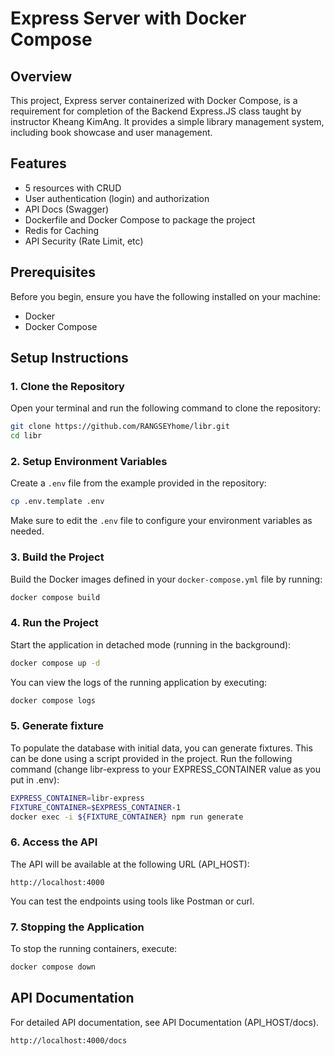 # Express Server with Docker Compose

## Overview

This project, Express server containerized with Docker Compose, is a requirement for completion of the Backend Express.JS class taught by instructor Kheang KimAng. It provides a simple library management system, including book showcase and user management.

## Features

- 5 resources with CRUD
- User authentication (login) and authorization
- API Docs (Swagger)
- Dockerfile and Docker Compose to package the project
- Redis for Caching
- API Security (Rate Limit, etc)

## Prerequisites

Before you begin, ensure you have the following installed on your machine:

- Docker
- Docker Compose

## Setup Instructions

### 1. Clone the Repository

Open your terminal and run the following command to clone the repository:

```sh
git clone https://github.com/RANGSEYhome/libr.git
cd libr
```

### 2. Setup Environment Variables

Create a `.env` file from the example provided in the repository:

```sh
cp .env.template .env
```

Make sure to edit the `.env` file to configure your environment variables as needed.

### 3. Build the Project

Build the Docker images defined in your `docker-compose.yml` file by running:

```sh
docker compose build
```

### 4. Run the Project

Start the application in detached mode (running in the background):

```sh
docker compose up -d
```

You can view the logs of the running application by executing:

```sh
docker compose logs
```

### 5. Generate fixture

To populate the database with initial data, you can generate fixtures. This can be done using a script provided in the project. Run the following command (change libr-express to your EXPRESS_CONTAINER value as you put in .env):

```sh
EXPRESS_CONTAINER=libr-express
FIXTURE_CONTAINER=$EXPRESS_CONTAINER-1
docker exec -i ${FIXTURE_CONTAINER} npm run generate
```

### 6. Access the API

The API will be available at the following URL (API_HOST):

```
http://localhost:4000
```

You can test the endpoints using tools like Postman or curl.

### 7. Stopping the Application

To stop the running containers, execute:

```sh
docker compose down
```

## API Documentation

For detailed API documentation, see API Documentation (API_HOST/docs).

```
http://localhost:4000/docs
```
